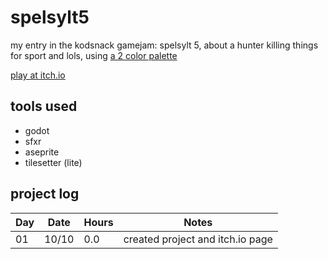 # spelsylt5
my entry in the kodsnack gamejam: spelsylt 5, about a hunter killing things for sport and lols, using [a 2 color palette](https://lospec.com/palette-list/1bit-monitor-glow)

[play at itch.io](https://madeso.itch.io/spelsylt5)

## tools used

* godot
* sfxr
* aseprite
* tilesetter (lite)


## project log

| Day | Date  | Hours | Notes |
|-----|-------|-------|-------|
| 01  | 10/10 |  0.0  | created project and itch.io page |

